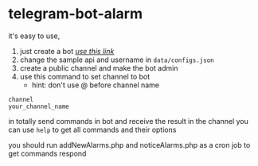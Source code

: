 # telegram-bot-alarm

it's easy to use, 
1. just create a bot [*use this link*](https://core.telegram.org/api)
1. change the sample api and username in ``data/configs.json``
1. create a public channel and make the bot admin
1. use this command to set channel to bot
    * hint: don't use @ before channel name
````
channel
your_channel_name
````

in totally send commands in bot and receive the result in the channel
you can use ``help`` to get all commands and their options

you should run addNewAlarms.php and noticeAlarms.php as a cron job to get commands respond